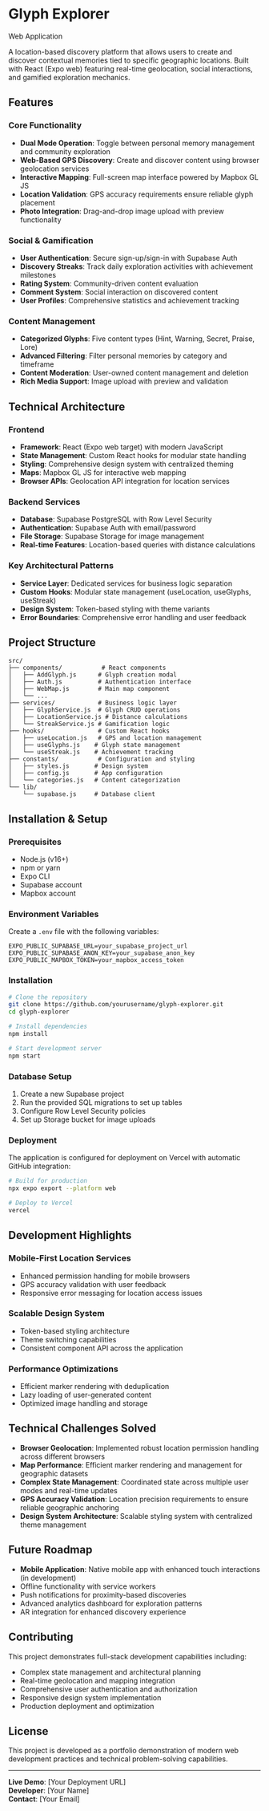 # Glyph Explorer

Web Application

A location-based discovery platform that allows users to create and discover contextual memories tied to specific geographic locations. Built with React (Expo web) featuring real-time geolocation, social interactions, and gamified exploration mechanics.

## Features

### Core Functionality
- **Dual Mode Operation**: Toggle between personal memory management and community exploration
- **Web-Based GPS Discovery**: Create and discover content using browser geolocation services
- **Interactive Mapping**: Full-screen map interface powered by Mapbox GL JS
- **Location Validation**: GPS accuracy requirements ensure reliable glyph placement
- **Photo Integration**: Drag-and-drop image upload with preview functionality

### Social & Gamification
- **User Authentication**: Secure sign-up/sign-in with Supabase Auth
- **Discovery Streaks**: Track daily exploration activities with achievement milestones
- **Rating System**: Community-driven content evaluation
- **Comment System**: Social interaction on discovered content
- **User Profiles**: Comprehensive statistics and achievement tracking

### Content Management
- **Categorized Glyphs**: Five content types (Hint, Warning, Secret, Praise, Lore)
- **Advanced Filtering**: Filter personal memories by category and timeframe
- **Content Moderation**: User-owned content management and deletion
- **Rich Media Support**: Image upload with preview and validation

## Technical Architecture

### Frontend
- **Framework**: React (Expo web target) with modern JavaScript
- **State Management**: Custom React hooks for modular state handling
- **Styling**: Comprehensive design system with centralized theming
- **Maps**: Mapbox GL JS for interactive web mapping
- **Browser APIs**: Geolocation API integration for location services

### Backend Services
- **Database**: Supabase PostgreSQL with Row Level Security
- **Authentication**: Supabase Auth with email/password
- **File Storage**: Supabase Storage for image management
- **Real-time Features**: Location-based queries with distance calculations

### Key Architectural Patterns
- **Service Layer**: Dedicated services for business logic separation
- **Custom Hooks**: Modular state management (useLocation, useGlyphs, useStreak)
- **Design System**: Token-based styling with theme variants
- **Error Boundaries**: Comprehensive error handling and user feedback

## Project Structure

```
src/
├── components/           # React components
│   ├── AddGlyph.js      # Glyph creation modal
│   ├── Auth.js          # Authentication interface
│   ├── WebMap.js        # Main map component
│   └── ...
├── services/            # Business logic layer
│   ├── GlyphService.js  # Glyph CRUD operations
│   ├── LocationService.js # Distance calculations
│   └── StreakService.js # Gamification logic
├── hooks/               # Custom React hooks
│   ├── useLocation.js   # GPS and location management
│   ├── useGlyphs.js    # Glyph state management
│   └── useStreak.js    # Achievement tracking
├── constants/           # Configuration and styling
│   ├── styles.js       # Design system
│   ├── config.js       # App configuration
│   └── categories.js   # Content categorization
└── lib/
    └── supabase.js     # Database client
```

## Installation & Setup

### Prerequisites
- Node.js (v16+)
- npm or yarn
- Expo CLI
- Supabase account
- Mapbox account

### Environment Variables
Create a `.env` file with the following variables:

```env
EXPO_PUBLIC_SUPABASE_URL=your_supabase_project_url
EXPO_PUBLIC_SUPABASE_ANON_KEY=your_supabase_anon_key
EXPO_PUBLIC_MAPBOX_TOKEN=your_mapbox_access_token
```

### Installation
```bash
# Clone the repository
git clone https://github.com/yourusername/glyph-explorer.git
cd glyph-explorer

# Install dependencies
npm install

# Start development server
npm start
```

### Database Setup
1. Create a new Supabase project
2. Run the provided SQL migrations to set up tables
3. Configure Row Level Security policies
4. Set up Storage bucket for image uploads

### Deployment
The application is configured for deployment on Vercel with automatic GitHub integration:

```bash
# Build for production
npx expo export --platform web

# Deploy to Vercel
vercel
```

## Development Highlights

### Mobile-First Location Services
- Enhanced permission handling for mobile browsers
- GPS accuracy validation with user feedback
- Responsive error messaging for location access issues

### Scalable Design System
- Token-based styling architecture
- Theme switching capabilities
- Consistent component API across the application

### Performance Optimizations
- Efficient marker rendering with deduplication
- Lazy loading of user-generated content
- Optimized image handling and storage

## Technical Challenges Solved

- **Browser Geolocation**: Implemented robust location permission handling across different browsers
- **Map Performance**: Efficient marker rendering and management for geographic datasets
- **Complex State Management**: Coordinated state across multiple user modes and real-time updates
- **GPS Accuracy Validation**: Location precision requirements to ensure reliable geographic anchoring
- **Design System Architecture**: Scalable styling system with centralized theme management

## Future Roadmap

- **Mobile Application**: Native mobile app with enhanced touch interactions (in development)
- Offline functionality with service workers
- Push notifications for proximity-based discoveries
- Advanced analytics dashboard for exploration patterns
- AR integration for enhanced discovery experience

## Contributing

This project demonstrates full-stack development capabilities including:
- Complex state management and architectural planning
- Real-time geolocation and mapping integration
- Comprehensive user authentication and authorization
- Responsive design system implementation
- Production deployment and optimization

## License

This project is developed as a portfolio demonstration of modern web development practices and technical problem-solving capabilities.

---

**Live Demo**: [Your Deployment URL]  
**Developer**: [Your Name]  
**Contact**: [Your Email]
